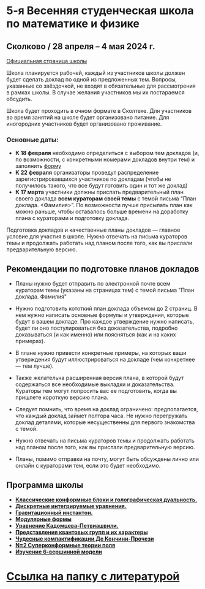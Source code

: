 # 5-я Весенняя студенческая школа по математике и физике

## Сколково / 28 апреля – 4 мая 2024 г.

[Официальная страница школы](https://crei.skoltech.ru/cas/ru/calendar-ru/springschool24/)

Школа планируется рабочей, каждый из участников школы должен будет сделать доклад по одной из предложенных тем. Вопросы, указанные со звёздочкой, не входят в обязательные для рассмотрения в рамках школы. В случае желания участников мы их постараемся обсудить.

Школа будет проходить в очном формате в Сколтехе. Для участников во время занятий на школе будет организовано питание. Для иногородних участников будет организовано проживание.


### Основные даты:
-  **К 18 февраля** необходимо определиться с выбором тем докладов (и, по возможности, с конкретными номерами докладов внутри тем) и заполнить [форму](https://docs.google.com/forms/d/e/1FAIpQLSd4WAwZLmiQ9kAuBY701JnhwGfoTsYEFGGxeFDHBoI8qGFqcA/viewform)
-  **К 22 февраля** организаторы проведут распределение зарегистрировавшихся участников по докладам (чтобы не получилось такого, что все будут готовить один и тот же доклад)
- **К 17 марта** участники должны прислать предварительный план своего доклада **всем кураторам своей темы** с темой письма “План доклада. <Фамилия>”. По возможности лучше присылать план как можно раньше, чтобы оставалось больше времени на доработку плана с кураторами и подготовку доклада.


Подготовка докладов и качественные планы докладов — главное условие для участия в школе. Нужно отвечать на письма кураторов темы и продолжать работать над планом после того, как вы прислали предварительную версию.

## Рекомендации по подготовке планов докладов

- Планы нужно будет отправить по электронной почте всем кураторам темы (указаны на страницах тем) с темой письма "План доклада. Фамилия"

- Нужно подготовить кототкий план доклада объемом до 2 страниц. В нем нужно написать основные формулы и утверждения, которые будут в вашем докладе. Про каждое утверждение нужно написать, будет ли оно постулироваться без доказательства, подробно доказываться (и как именно) или поясняться (как и на каких примерах).

- В плане нужно привести конкретные примеры, на которых ваши утверждения будут иллюстрироваться на докладе (чем конкретнее — тем лучше).

- Также желательна расширенная версия плана, в которой будут содержаться все необходимые выкладки и доказательства. Кураторы тем могут попросить вас ее подготовить, когда вы пришлете короткую версию плана.

- Следует помнить, что время на доклад ограничено: предполагается, что каждый доклад займет полтора часа. Не нужно перегружать доклад деталями, которые несущественны для первого знакомства с темой.

- Нужно отвечать на письма кураторов темы и продолжать работать над планом после того, как вы прислали предварительную версию.

- Планы, помимо отправки на почту, могут быть обсуждены лично или онлайн с кураторами тем, если это будет необходимо.

  


## Программа школы

- [__Классические конформные блоки и голографическая
дуальность.__](./ADSCFT.md)
- [__Дискретные интегрируемые уравнения.__](./Discrete.md)
- [__Гравитационный инстантон.__](./GravInst.md)
- [__Модулярные формы__](./Forms.md)
- [__Уравнение Кадомцева-Петвиашвили.__](./KP.md)
- [__Представления квантовых групп и их характеры__](./Representations.md)
- [__Чудесные компактификации Де Кончини-Прочези__](./Wonderful.md)
- [__N=2 Суперконформные теории поля__](./N2CFT.md)
- [__Изучение 6-вершинной модели__](./6vertex.md)

# [Ссылка на папку с литературой](https://drive.google.com/drive/folders/1R3-OtA4_sxE_X_vogfTMejoG8IH4wGsH?usp=drive_link)
